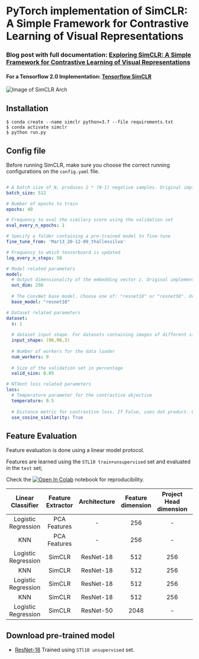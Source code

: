 # PyTorch implementation of SimCLR: A Simple Framework for Contrastive Learning of Visual Representations

### Blog post with full documentation: [Exploring SimCLR: A Simple Framework for Contrastive Learning of Visual Representations](https://sthalles.github.io/simple-self-supervised-learning/)

#### For a Tensorflow 2.0 Implementation: [Tensorflow SimCLR](https://github.com/sthalles/SimCLR-tensorflow)

![Image of SimCLR Arch](https://sthalles.github.io/assets/contrastive-self-supervised/cover.png)


## Installation

```
$ conda create --name simclr python=3.7 --file requirements.txt
$ conda activate simclr
$ python run.py
```

## Config file

Before running SimCLR, make sure you choose the correct running configurations on the ```config.yaml``` file.

```yaml

# A batch size of N, produces 2 * (N-1) negative samples. Original implementation uses a batch size of 8192
batch_size: 512 

# Number of epochs to train
epochs: 40

# Frequency to eval the similary score using the validation set
eval_every_n_epochs: 1

# Specify a folder containing a pre-trained model to fine-tune
fine_tune_from: 'Mar13_20-12-09_thallessilva'

# Frequency to which tensorboard is updated
log_every_n_steps: 50

# Model related parameters
model:
  # Output dimensionality of the embedding vector z. Original implementation uses 2048
  out_dim: 256 
  
  # The ConvNet base model. Choose one of: "resnet18" or "resnet50". Original implementation uses resnet50
  base_model: "resnet18"

# Dataset related parameters
dataset:
  s: 1
  
  # dataset input shape. For datasets containing images of different size, this defines the final 
  input_shape: (96,96,3) 
  
  # Number of workers for the data loader
  num_workers: 0
  
  # Size of the validation set in percentage
  valid_size: 0.05

# NTXent loss related parameters
loss:
  # Temperature parameter for the contrastive objective
  temperature: 0.5 
  
  # Distance metric for contrastive loss. If False, uses dot product. Original implementation uses cosine similarity.
  use_cosine_similarity: True
```

## Feature Evaluation

Feature evaluation is done using a linear model protocol. 

Features are learned using the ```STL10 train+unsupervised``` set and evaluated in the ```test``` set;

Check the [![Open In Colab](https://colab.research.google.com/assets/colab-badge.svg)](https://colab.research.google.com/github/sthalles/SimCLR/blob/9d071bb3dd93e921217c415cf0924aad2d0b13eb/feature_eval/linear_feature_eval.ipynb) notebook for reproducibility.

|  Linear Classifier  | Feature Extractor | Architecture | Feature dimension | Project Head  dimension | Trained for (# epochs) | STL10 Top 1 |
|:-------------------:|:-----------------:|:------------:|:-----------------:|:-----------------------:|:----------------------:|:-----------:|
| Logistic Regression |    PCA Features   |       -      |        256        |            -            |                        |    36.0%    |
|         KNN         |    PCA Features   |       -      |        256        |            -            |                        |    31.8%    |
| Logistic Regression |       SimCLR      |   ResNet-18  |        512        |           256           |           40           |    70.3%    |
|         KNN         |       SimCLR      |   ResNet-18  |        512        |           256           |           40           |    66.2%    |
| Logistic Regression |       SimCLR      |   ResNet-18  |        512        |           256           |           80           |             |
|         KNN         |       SimCLR      |   ResNet-18  |        512        |           256           |           80           |      -      |
| Logistic Regression |       SimCLR      |   ResNet-50  |        2048       |            -            |           40           |      -      |

## Download pre-trained model 

- [ResNet-18](https://drive.google.com/open?id=1zDHvk1oE1k3b4ApsK1AdMREIAcpkG-We) Trained using ```STl10 unsupervised``` set.

